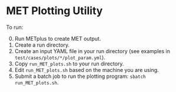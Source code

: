 # MET Plotting Utility

To run:

0. Run METplus to create MET output.
1. Create a run directory.
2. Create an input YAML file in your run directory (see examples in `test/cases/plots/*/plot_param.yml`).
3. Copy `run_MET_plots.sh` to your run directory.
4. Edit `run_MET_plots.sh` based on the machine you are using.
5. Submit a batch job to run the plotting program: `sbatch run_MET_plots.sh`.
